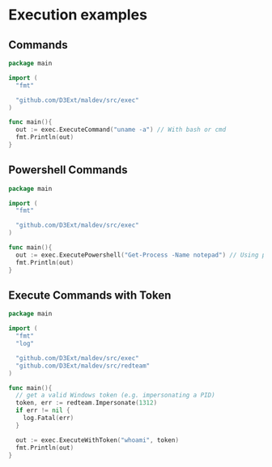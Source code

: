 # Execution examples

## Commands

```go
package main

import (
  "fmt"

  "github.com/D3Ext/maldev/src/exec"
)

func main(){
  out := exec.ExecuteCommand("uname -a") // With bash or cmd
  fmt.Println(out)
}
```

## Powershell Commands

```go
package main

import (
  "fmt"

  "github.com/D3Ext/maldev/src/exec"
)

func main(){
  out := exec.ExecutePowershell("Get-Process -Name notepad") // Using powershell
  fmt.Println(out)
}
```

## Execute Commands with Token

```go
package main

import (
  "fmt"
  "log"

  "github.com/D3Ext/maldev/src/exec"
  "github.com/D3Ext/maldev/src/redteam"
)

func main(){
  // get a valid Windows token (e.g. impersonating a PID)
  token, err := redteam.Impersonate(1312)
  if err != nil {
    log.Fatal(err)
  }

  out := exec.ExecuteWithToken("whoami", token)
  fmt.Println(out)
}
```


